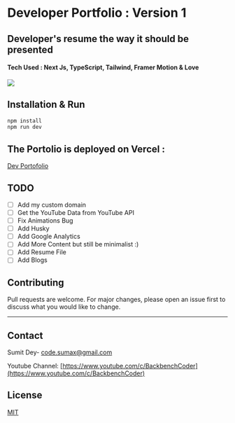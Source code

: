 # Developer Portfolio : Version 1

## Developer's resume the way it should be presented

#### Tech Used : Next Js, TypeScript, Tailwind, Framer Motion & Love

![](https://github.com/Dey-Sumit/portfolio-v2/blob/main/public/showcase.gif?raw=true)

## Installation & Run

```bash
npm install
npm run dev
```

## The Portolio is deployed on Vercel :

[Dev Portofolio](https://portfolio-dey-sumit.vercel.app)

## TODO

- [ ] Add my custom domain
- [ ] Get the YouTube Data from YouTube API
- [ ] Fix Animations Bug
- [ ] Add Husky
- [ ] Add Google Analytics
- [ ] Add More Content but still be minimalist :)
- [ ] Add Resume File
- [ ] Add Blogs

## Contributing

Pull requests are welcome. For major changes, please open an issue first to discuss what you would like to change.

---

## Contact

Sumit Dey- [code.sumax@gmail.com](mailto:code.sumax@gmail.com)

Youtube Channel: [https://www.youtube.com/c/BackbenchCoder](https://www.youtube.com/c/BackbenchCoder)

## License

[MIT](https://choosealicense.com/licenses/mit/)
